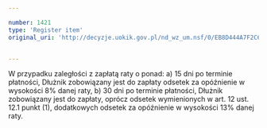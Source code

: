 ```yaml
---

number: 1421
type: 'Register item'
original_uri: 'http://decyzje.uokik.gov.pl/nd_wz_um.nsf/0/EB8D444A7F2C65CEC12574660035F65A?OpenDocument'


---
```


W przypadku zaległości z zapłatą raty o ponad: a) 15 dni po terminie płatności, Dłużnik zobowiązany jest do zapłaty odsetek za opóźnienie w wysokości 8% danej raty, b) 30 dni po terminie płatności, Dłużnik zobowiązany jest do zapłaty, oprócz odsetek wymienionych w art. 12  ust. 12.1 punkt (1), dodatkowych odsetek za opóźnienie w wysokości 13% danej raty. 

